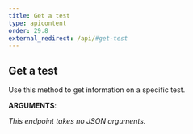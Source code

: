 ```yaml
---
title: Get a test
type: apicontent
order: 29.8
external_redirect: /api/#get-test
---
```


## Get a test

Use this method to get information on a specific test.


**ARGUMENTS**:


*This endpoint takes no JSON arguments.*
